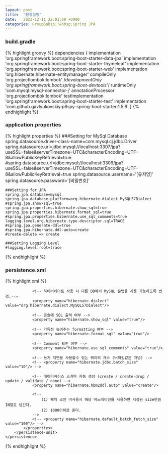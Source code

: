 ```yaml
---
layout: post
title:  "환경설정"
date:   2023-12-11 22:01:00 +0900
categories: Group&nbsp;:&nbsp;Spring JPA
---
```


### build.gradle

{% highlight groovy %}
    dependencies {
        implementation 'org.springframework.boot:spring-boot-starter-data-jpa'
        implementation 'org.springframework.boot:spring-boot-starter-thymeleaf'
        implementation 'org.springframework.boot:spring-boot-starter-web'
        implementation 'org.hibernate:hibernate-entitymanager'
        compileOnly 'org.projectlombok:lombok'
        /*developmentOnly 'org.springframework.boot:spring-boot-devtools'*/
        runtimeOnly 'com.mysql:mysql-connector-j'
        annotationProcessor 'org.projectlombok:lombok'
        testImplementation 'org.springframework.boot:spring-boot-starter-test'
        implementation 'com.github.gavlyukovskiy:p6spy-spring-boot-starter:1.5.6'
    }
{% endhighlight %}

### application.properties

{% highlight properties %}
    ###Setting for MySql Database
    spring.datasource.driver-class-name=com.mysql.cj.jdbc.Driver
    spring.datasource.url=jdbc:mysql://localhost:3307/jpa?useSSL=false&serverTimezone=UTC&characterEncoding=UTF-8&allowPublicKeyRetrieval=true
    #spring.datasource.url=jdbc:mysql://localhost:3309/jpa?useSSL=false&serverTimezone=UTC&characterEncoding=UTF-8&allowPublicKeyRetrieval=true
    spring.datasource.username='[유저명]'
    spring.datasource.password='[비밀번호]'

    ###Setting for JPA
    spring.jpa.database=mysql
    spring.jpa.database-platform=org.hibernate.dialect.MySQL57Dialect
    #spring.jpa.show-sql=true
    spring.jpa.properties.hibernate.show_sql=true
    spring.jpa.properties.hibernate.format_sql=true
    #spring.jpa.properties.hibernate.use_sql_comments=true
    logging.level.org.hibernate.type.descriptor.sql=TRACE
    #spring.jpa.generate-ddl=true
    #spring.jpa.hibernate.ddl-auto=create
    #create-delete => create

    ###Setting Logging Level
    #logging.level.root=trace
{% endhighlight %}

### persistence.xml

{% highlight xml %}
    <?xml version="1.0" encoding="UTF-8"?>
    <persistence version="2.2"
                xmlns="http://xmlns.jcp.org/xml/ns/persistence" xmlns:xsi="http://www.w3.org/2001/XMLSchema-instance"
                xsi:schemaLocation="http://xmlns.jcp.org/xml/ns/persistence http://xmlns.jcp.org/xml/ns/persistence/persistence_2_2.xsd">
        <!--  EntityManagerFactory 생성 시 사용되는 persistence name -->
        <persistence-unit name="hello">
            <!-- Named 쿼리를 xml로 사용하고 싶을시 활성화 -->
            <!-- <mapping-file>META-INF/ormMember.xml</mapping-file> -->
            <properties>
                <!-- 필수 속성 -->
                <property name="javax.persistence.jdbc.driver" value="com.mysql.cj.jdbc.Driver"/>
                <property name="javax.persistence.jdbc.user" value="[유저명]"/>
                <property name="javax.persistence.jdbc.password" value="[비밀번호]"/>
                <property name="javax.persistence.jdbc.url" value="jdbc:mysql://localhost:3307/jpa?characterEncoding=UTF-8&amp;serverTimezone=UTC"/>

                <!-- 하이버네이트 사용 시 다른 DB에서 MySQL 문법을 사용 가능하도록 변경.-->
                <property name="hibernate.dialect" value="org.hibernate.dialect.MySQL57Dialect"/>
                
                <!-- 콘솔에 SQL 출력 여부 -->
                <property name="hibernate.show_sql" value="true"/>
                
                <!-- 가독성 높여주는 formatting 여부 -->
                <property name="hibernate.format_sql" value="true"/>
                
                <!-- Comment 확인 여부 -->
                <property name="hibernate.use_sql_comments" value="true"/>
                
                <!-- 쓰기 지연을 사용할수 있는 쿼리의 개수 (버퍼링같은 개념) -->
                <!-- <property name="hibernate.jdbc.batch_size" value="10"/> -->
                
                <!-- 데이터베이스 스키마 자동 생성 (create / create-drop / update / validate / none) -->
                <property name="hibernate.hbm2ddl.auto" value="create"/>
                
                <!--
                    (1) 페치 조인 미사용시 해당 어노테이션을 사용하면 지정된 size만큼 IN절로 넘긴다.
                    (2) 1000이하로 준다.
                -->
                <!-- <property name="hibernate.default_batch_fetch_size" value="100"/> -->
            </properties>
        </persistence-unit>
    </persistence>
{% endhighlight %}